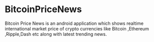 # BitcoinPriceNews
Bitcoin Price News is an android application which shows realtime international market price of crypto currencies like Bitcoin ,Ethereum ,Ripple,Dash etc along with latest trending news.
